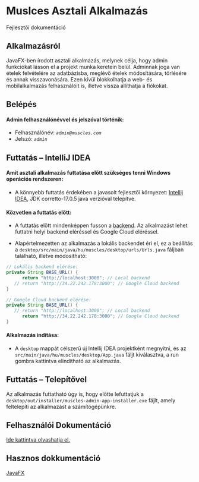 # Muslces Asztali Alkalmazás
Fejlesztői dokumentáció

## Alkalmazásról
JavaFX-ben írodott asztali alkalmazás, melynek célja, hogy admin funkciókat lásson el a projekt munka keretein belül.
Adminnak joga van ételek felvételére az adatbázisba, meglévő ételek módosítására, törlésére és annak visszavonására.
Ezen kívül blokkolhatja a web- és mobilalkalmazás felhasználóit is, illetve vissza állíthatja a fiókokat.

## Belépés
#### Admin felhasználónévvel és jelszóval történik:
- Felhasználónév: *`admin@muscles.com`*
- Jelszó: *`admin`*


## Futtatás – IntelliJ IDEA
#### Amit asztali alkalmazás futtatása előtt szükséges tenni Windows operációs rendszeren:

- A könnyebb futtatás érdekében a javasolt fejlesztői környezet: [Intellij IDEA](https://www.jetbrains.com/idea/download/#section=windows), JDK corretto-17.0.5 java verzióval telepítve.

#### Közvetlen a futtatás előtt:

- A futtatás előtt mindenképpen fusson a [backend](../backend/README.md). 
Az alkalmazást lehet futtatni helyi backend eléréssel és Google Cloud eléréssel. 


- Alapértelmezetten az alkalmazás a lokális backendet éri el, ez a beállítás a
`desktop/src/main/java/hu/muscles/desktop/urls/Urls.java` fáljban található, illetve módosítható:
```java
// Lokális backend elérése:
private String BASE_URL() {
      return "http://localhost:3000"; // Local backend
   // return "http://34.22.242.178:3000"; // Google Cloud backend
}
```
```java
// Google Cloud backend elérése:
private String BASE_URL() {
   // return "http://localhost:3000"; // Local backend
      return "http://34.22.242.178:3000"; // Google Cloud backend
}
```

#### Alkalmazás indítása:
- A `desktop` mappát célszerű új Intellij IDEA projektként megnyitni, és az `src/main/java/hu/muscles/desktop/App.java` fáljt kiválasztva, a run gombra kattintva elindítható az alkalmazás.


## Futtatás – Telepítővel

Az alkalmazás futtatható úgy is, hogy előtte lefuttatjuk a `desktop/out/installer/muscles-admin-app-installer.exe` fájlt, amely feltelepíti az alkalmazást a számítógépünkre.

## Felhasználói Dokumentáció
[Ide kattintva olvashatja el.](./desktop-user-documentation/README.md)

## Hasznos dokkumentáció
[JavaFX](https://openjfx.io/)
